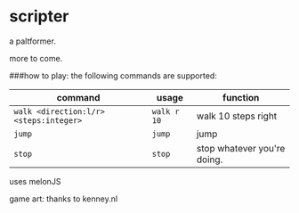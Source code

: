 scripter
========

a paltformer.

more to come.

###how to play:
the following commands are supported:

command | usage | function
--------|-------|-----------
`walk <direction:l/r> <steps:integer>` |`walk r 10`| walk 10 steps right
`jump`| `jump`| jump
`stop`|`stop`| stop whatever you're doing.



uses melonJS

game art: thanks to kenney.nl